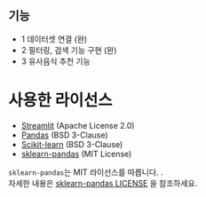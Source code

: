 ## 기능
- 1 데이터셋 연결 (완)
- 2 필터링, 검색 기능 구현 (완)
- 3 유사음식 추천 기능


# 사용한 라이선스
- [Streamlit](https://github.com/streamlit/streamlit) (Apache License 2.0)
- [Pandas](https://github.com/pandas-dev/pandas) (BSD 3-Clause)
- [Scikit-learn](https://github.com/scikit-learn/scikit-learn) (BSD 3-Clause)
- [sklearn-pandas](https://github.com/scikit-learn-contrib/sklearn-pandas) (MIT License)


`sklearn-pandas`는 MIT 라이선스를 따릅니다. .  
자세한 내용은 [sklearn-pandas LICENSE](https://github.com/scikit-learn-contrib/sklearn-pandas/blob/master/LICENSE) 을 참조하세요.

